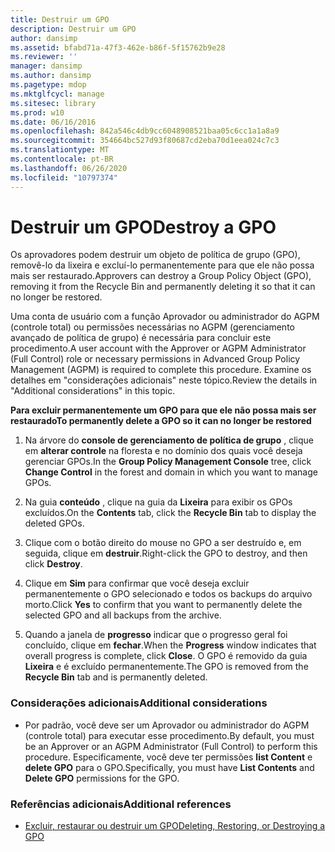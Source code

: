 ```yaml
---
title: Destruir um GPO
description: Destruir um GPO
author: dansimp
ms.assetid: bfabd71a-47f3-462e-b86f-5f15762b9e28
ms.reviewer: ''
manager: dansimp
ms.author: dansimp
ms.pagetype: mdop
ms.mktglfcycl: manage
ms.sitesec: library
ms.prod: w10
ms.date: 06/16/2016
ms.openlocfilehash: 842a546c4db9cc6048908521baa05c6cc1a1a8a9
ms.sourcegitcommit: 354664bc527d93f80687cd2eba70d1eea024c7c3
ms.translationtype: MT
ms.contentlocale: pt-BR
ms.lasthandoff: 06/26/2020
ms.locfileid: "10797374"
---
```

# <span data-ttu-id="45a90-103">Destruir um GPO</span><span class="sxs-lookup"><span data-stu-id="45a90-103">Destroy a GPO</span></span>


<span data-ttu-id="45a90-104">Os aprovadores podem destruir um objeto de política de grupo (GPO), removê-lo da lixeira e excluí-lo permanentemente para que ele não possa mais ser restaurado.</span><span class="sxs-lookup"><span data-stu-id="45a90-104">Approvers can destroy a Group Policy Object (GPO), removing it from the Recycle Bin and permanently deleting it so that it can no longer be restored.</span></span>

<span data-ttu-id="45a90-105">Uma conta de usuário com a função Aprovador ou administrador do AGPM (controle total) ou permissões necessárias no AGPM (gerenciamento avançado de política de grupo) é necessária para concluir este procedimento.</span><span class="sxs-lookup"><span data-stu-id="45a90-105">A user account with the Approver or AGPM Administrator (Full Control) role or necessary permissions in Advanced Group Policy Management (AGPM) is required to complete this procedure.</span></span> <span data-ttu-id="45a90-106">Examine os detalhes em "considerações adicionais" neste tópico.</span><span class="sxs-lookup"><span data-stu-id="45a90-106">Review the details in "Additional considerations" in this topic.</span></span>

**<span data-ttu-id="45a90-107">Para excluir permanentemente um GPO para que ele não possa mais ser restaurado</span><span class="sxs-lookup"><span data-stu-id="45a90-107">To permanently delete a GPO so it can no longer be restored</span></span>**

1.  <span data-ttu-id="45a90-108">Na árvore do **console de gerenciamento de política de grupo** , clique em **alterar controle** na floresta e no domínio dos quais você deseja gerenciar GPOs.</span><span class="sxs-lookup"><span data-stu-id="45a90-108">In the **Group Policy Management Console** tree, click **Change Control** in the forest and domain in which you want to manage GPOs.</span></span>

2.  <span data-ttu-id="45a90-109">Na guia **conteúdo** , clique na guia da **Lixeira** para exibir os GPOs excluídos.</span><span class="sxs-lookup"><span data-stu-id="45a90-109">On the **Contents** tab, click the **Recycle Bin** tab to display the deleted GPOs.</span></span>

3.  <span data-ttu-id="45a90-110">Clique com o botão direito do mouse no GPO a ser destruído e, em seguida, clique em **destruir**.</span><span class="sxs-lookup"><span data-stu-id="45a90-110">Right-click the GPO to destroy, and then click **Destroy**.</span></span>

4.  <span data-ttu-id="45a90-111">Clique em **Sim** para confirmar que você deseja excluir permanentemente o GPO selecionado e todos os backups do arquivo morto.</span><span class="sxs-lookup"><span data-stu-id="45a90-111">Click **Yes** to confirm that you want to permanently delete the selected GPO and all backups from the archive.</span></span>

5.  <span data-ttu-id="45a90-112">Quando a janela de **progresso** indicar que o progresso geral foi concluído, clique em **fechar**.</span><span class="sxs-lookup"><span data-stu-id="45a90-112">When the **Progress** window indicates that overall progress is complete, click **Close**.</span></span> <span data-ttu-id="45a90-113">O GPO é removido da guia **Lixeira** e é excluído permanentemente.</span><span class="sxs-lookup"><span data-stu-id="45a90-113">The GPO is removed from the **Recycle Bin** tab and is permanently deleted.</span></span>

### <span data-ttu-id="45a90-114">Considerações adicionais</span><span class="sxs-lookup"><span data-stu-id="45a90-114">Additional considerations</span></span>

-   <span data-ttu-id="45a90-115">Por padrão, você deve ser um Aprovador ou administrador do AGPM (controle total) para executar esse procedimento.</span><span class="sxs-lookup"><span data-stu-id="45a90-115">By default, you must be an Approver or an AGPM Administrator (Full Control) to perform this procedure.</span></span> <span data-ttu-id="45a90-116">Especificamente, você deve ter permissões **list Content** e **delete GPO** para o GPO.</span><span class="sxs-lookup"><span data-stu-id="45a90-116">Specifically, you must have **List Contents** and **Delete GPO** permissions for the GPO.</span></span>

### <span data-ttu-id="45a90-117">Referências adicionais</span><span class="sxs-lookup"><span data-stu-id="45a90-117">Additional references</span></span>

-   [<span data-ttu-id="45a90-118">Excluir, restaurar ou destruir um GPO</span><span class="sxs-lookup"><span data-stu-id="45a90-118">Deleting, Restoring, or Destroying a GPO</span></span>](deleting-restoring-or-destroying-a-gpo-agpm30ops.md)

 

 





